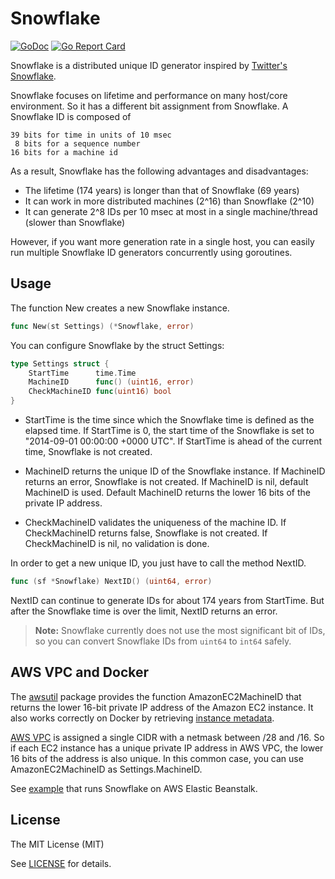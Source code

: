 # Snowflake

[![GoDoc](https://godoc.org/github.com/Twitter/Snowflake?status.svg)](http://godoc.org/github.com/Twitter/Snowflake)
[![Go Report Card](https://goreportcard.com/badge/github.com/Twitter/Snowflake)](https://goreportcard.com/report/github.com/Twitter/Snowflake)

Snowflake is a distributed unique ID generator inspired by [Twitter's Snowflake](https://blog.twitter.com/2010/announcing-snowflake).

Snowflake focuses on lifetime and performance on many host/core environment.
So it has a different bit assignment from Snowflake.
A Snowflake ID is composed of

    39 bits for time in units of 10 msec
     8 bits for a sequence number
    16 bits for a machine id

As a result, Snowflake has the following advantages and disadvantages:

- The lifetime (174 years) is longer than that of Snowflake (69 years)
- It can work in more distributed machines (2^16) than Snowflake (2^10)
- It can generate 2^8 IDs per 10 msec at most in a single machine/thread (slower than Snowflake)

However, if you want more generation rate in a single host,
you can easily run multiple Snowflake ID generators concurrently using goroutines.

## Usage

The function New creates a new Snowflake instance.

```go
func New(st Settings) (*Snowflake, error)
```

You can configure Snowflake by the struct Settings:

```go
type Settings struct {
	StartTime      time.Time
	MachineID      func() (uint16, error)
	CheckMachineID func(uint16) bool
}
```

- StartTime is the time since which the Snowflake time is defined as the elapsed time.
  If StartTime is 0, the start time of the Snowflake is set to "2014-09-01 00:00:00 +0000 UTC".
  If StartTime is ahead of the current time, Snowflake is not created.

- MachineID returns the unique ID of the Snowflake instance.
  If MachineID returns an error, Snowflake is not created.
  If MachineID is nil, default MachineID is used.
  Default MachineID returns the lower 16 bits of the private IP address.

- CheckMachineID validates the uniqueness of the machine ID.
  If CheckMachineID returns false, Snowflake is not created.
  If CheckMachineID is nil, no validation is done.

In order to get a new unique ID, you just have to call the method NextID.

```go
func (sf *Snowflake) NextID() (uint64, error)
```

NextID can continue to generate IDs for about 174 years from StartTime.
But after the Snowflake time is over the limit, NextID returns an error.

> **Note:**
> Snowflake currently does not use the most significant bit of IDs,
> so you can convert Snowflake IDs from `uint64` to `int64` safely.

## AWS VPC and Docker

The [awsutil](https://github.com/Twitter/Snowflake/blob/master/awsutil) package provides
the function AmazonEC2MachineID that returns the lower 16-bit private IP address of the Amazon EC2 instance.
It also works correctly on Docker
by retrieving [instance metadata](http://docs.aws.amazon.com/en_us/AWSEC2/latest/UserGuide/ec2-instance-metadata.html).

[AWS VPC](http://docs.aws.amazon.com/en_us/AmazonVPC/latest/UserGuide/VPC_Subnets.html)
is assigned a single CIDR with a netmask between /28 and /16.
So if each EC2 instance has a unique private IP address in AWS VPC,
the lower 16 bits of the address is also unique.
In this common case, you can use AmazonEC2MachineID as Settings.MachineID.

See [example](https://github.com/Twitter/Snowflake/blob/master/example) that runs Snowflake on AWS Elastic Beanstalk.

## License

The MIT License (MIT)

See [LICENSE](https://github.com/Twitter/Snowflake/blob/master/LICENSE) for details.
